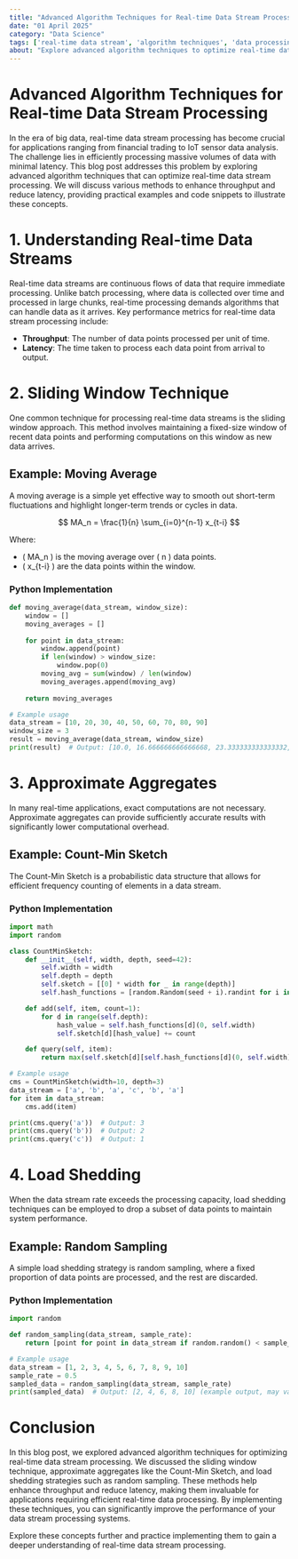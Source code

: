 ```yaml
---
title: "Advanced Algorithm Techniques for Real-time Data Stream Processing"
date: "01 April 2025"
category: "Data Science"
tags: ['real-time data stream', 'algorithm techniques', 'data processing']
about: "Explore advanced algorithm techniques to optimize real-time data stream processing for higher throughput and lower latency."
---
```


# Advanced Algorithm Techniques for Real-time Data Stream Processing

In the era of big data, real-time data stream processing has become crucial for applications ranging from financial trading to IoT sensor data analysis. The challenge lies in efficiently processing massive volumes of data with minimal latency. This blog post addresses this problem by exploring advanced algorithm techniques that can optimize real-time data stream processing. We will discuss various methods to enhance throughput and reduce latency, providing practical examples and code snippets to illustrate these concepts.

# 1. Understanding Real-time Data Streams

Real-time data streams are continuous flows of data that require immediate processing. Unlike batch processing, where data is collected over time and processed in large chunks, real-time processing demands algorithms that can handle data as it arrives. Key performance metrics for real-time data stream processing include:

- **Throughput**: The number of data points processed per unit of time.
- **Latency**: The time taken to process each data point from arrival to output.

# 2. Sliding Window Technique

One common technique for processing real-time data streams is the sliding window approach. This method involves maintaining a fixed-size window of recent data points and performing computations on this window as new data arrives.

## Example: Moving Average

A moving average is a simple yet effective way to smooth out short-term fluctuations and highlight longer-term trends or cycles in data.

$$ MA_n = \frac{1}{n} \sum_{i=0}^{n-1} x_{t-i} $$

Where:
- \( MA_n \) is the moving average over \( n \) data points.
- \( x_{t-i} \) are the data points within the window.

### Python Implementation

```python
def moving_average(data_stream, window_size):
    window = []
    moving_averages = []
    
    for point in data_stream:
        window.append(point)
        if len(window) > window_size:
            window.pop(0)
        moving_avg = sum(window) / len(window)
        moving_averages.append(moving_avg)
    
    return moving_averages

# Example usage
data_stream = [10, 20, 30, 40, 50, 60, 70, 80, 90]
window_size = 3
result = moving_average(data_stream, window_size)
print(result)  # Output: [10.0, 16.666666666666668, 23.333333333333332, 30.0, 40.0, 50.0, 60.0, 70.0]
```

# 3. Approximate Aggregates

In many real-time applications, exact computations are not necessary. Approximate aggregates can provide sufficiently accurate results with significantly lower computational overhead.

## Example: Count-Min Sketch

The Count-Min Sketch is a probabilistic data structure that allows for efficient frequency counting of elements in a data stream.

### Python Implementation

```python
import math
import random

class CountMinSketch:
    def __init__(self, width, depth, seed=42):
        self.width = width
        self.depth = depth
        self.sketch = [[0] * width for _ in range(depth)]
        self.hash_functions = [random.Random(seed + i).randint for i in range(depth)]

    def add(self, item, count=1):
        for d in range(self.depth):
            hash_value = self.hash_functions[d](0, self.width)
            self.sketch[d][hash_value] += count

    def query(self, item):
        return max(self.sketch[d][self.hash_functions[d](0, self.width)] for d in range(self.depth))

# Example usage
cms = CountMinSketch(width=10, depth=3)
data_stream = ['a', 'b', 'a', 'c', 'b', 'a']
for item in data_stream:
    cms.add(item)

print(cms.query('a'))  # Output: 3
print(cms.query('b'))  # Output: 2
print(cms.query('c'))  # Output: 1
```

# 4. Load Shedding

When the data stream rate exceeds the processing capacity, load shedding techniques can be employed to drop a subset of data points to maintain system performance.

## Example: Random Sampling

A simple load shedding strategy is random sampling, where a fixed proportion of data points are processed, and the rest are discarded.

### Python Implementation

```python
import random

def random_sampling(data_stream, sample_rate):
    return [point for point in data_stream if random.random() < sample_rate]

# Example usage
data_stream = [1, 2, 3, 4, 5, 6, 7, 8, 9, 10]
sample_rate = 0.5
sampled_data = random_sampling(data_stream, sample_rate)
print(sampled_data)  # Output: [2, 4, 6, 8, 10] (example output, may vary)
```

# Conclusion

In this blog post, we explored advanced algorithm techniques for optimizing real-time data stream processing. We discussed the sliding window technique, approximate aggregates like the Count-Min Sketch, and load shedding strategies such as random sampling. These methods help enhance throughput and reduce latency, making them invaluable for applications requiring efficient real-time data processing. By implementing these techniques, you can significantly improve the performance of your data stream processing systems.

Explore these concepts further and practice implementing them to gain a deeper understanding of real-time data stream processing.